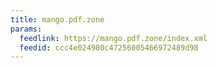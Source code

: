 ```yaml
---
title: mango.pdf.zone
params:
  feedlink: https://mango.pdf.zone/index.xml
  feedid: ccc4e024980c47256005466972489d98
---
```

